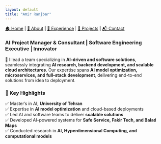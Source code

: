 ```yaml
---
layout: default
title: "Amir Ranjbar"
---
```

<style>
.btn {
    display: none !important;
}
</style>

[🏠 Home](./) | [📖 About](./about) | [💼 Experience](./experience) | [🚀 Projects](./projects) | [📬 Contact](./contacts)

<!-- # Hi, I'm Amir Ranjbar 👋   -->
### AI Project Manager & Consultant | Software Engineering Executive | Innovator  

🚀 I lead a team specializing in **AI-driven and software solutions**, seamlessly integrating **AI research, backend development, and scalable cloud architectures**. Our expertise spans **AI model optimization, microservices, and full-stack development**, delivering end-to-end solutions from idea to deployment.

### 📌 Key Highlights
✅ Master’s in AI, **University of Tehran**  
✅ Expertise in **AI model optimization** and cloud-based deployments  
✅ Led AI and software teams to deliver **scalable solutions**  
✅ Developed AI-powered systems for **Safe Service, Fakir Tech, and Balad Maps**  
✅ Conducted research in **AI, Hyperdimensional Computing, and computational models**  
